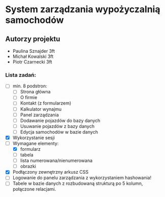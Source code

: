 # System zarządzania wypożyczalnią samochodów
## Autorzy projektu
- Paulina Sznajder 3ft
- Michał Kowalski 3ft
- Piotr Czarnecki 3ft
### Lista zadań:
- [ ] min. 8 podstron:
  - [ ] Strona główna
  - [ ] O firmie
  - [ ] Kontakt (z formularzem)
  - [ ] Kalkulator wynajmu
  - [ ] Panel zarządzania
  - [ ] Dodawanie pojazdów do bazy danych
  - [ ] Usuwanie pojazdów z bazy danych
  - [ ] Edycja samochodów w bazie danych
- [x] Wykorzystanie sesji
- [ ] Wymagane elementy:
  - [x] formularz
  - [ ] tabela
  - [ ] lista numerowana/nienumerowana
  - [ ] obrazki
- [x] Podłączony zewnętrzny arkusz CSS
- [ ] Logowanie do panelu zarządzania z wykorzystaniem hashowania!
- [ ] Tabele w bazie danych z rozbudowaną strukturą po 5 kolumn, połączone relacjami.
